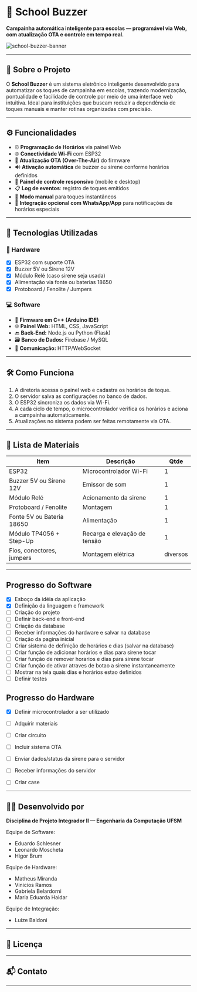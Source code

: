 # 📣 School Buzzer

**Campainha automática inteligente para escolas — programável via Web, com atualização OTA e controle em tempo real.**

![school-buzzer-banner](https://via.placeholder.com/800x200?text=School+Buzzer)

---

## 🚀 Sobre o Projeto

O **School Buzzer** é um sistema eletrônico inteligente desenvolvido para automatizar os toques de campainha em escolas, trazendo modernização, pontualidade e facilidade de controle por meio de uma interface web intuitiva. Ideal para instituições que buscam reduzir a dependência de toques manuais e manter rotinas organizadas com precisão.

---

## ⚙️ Funcionalidades

- ⏰ **Programação de Horários** via painel Web
- 🌐 **Conectividade Wi-Fi** com ESP32
- 🔄 **Atualização OTA (Over-The-Air)** do firmware
- 🔊 **Ativação automática** de buzzer ou sirene conforme horários definidos
- 📱 **Painel de controle responsivo** (mobile e desktop)
- 📋 **Log de eventos**: registro de toques emitidos
- 🔘 **Modo manual** para toques instantâneos
- 📲 **Integração opcional com WhatsApp/App** para notificações de horários especiais

---

## 🧠 Tecnologias Utilizadas

### 📡 Hardware
- [x] ESP32 com suporte OTA
- [x] Buzzer 5V ou Sirene 12V
- [x] Módulo Relé (caso sirene seja usada)
- [x] Alimentação via fonte ou baterias 18650
- [x] Protoboard / Fenolite / Jumpers

### 💻 Software
- 🔧 **Firmware em C++ (Arduino IDE)**
- 🌐 **Painel Web:** HTML, CSS, JavaScript
- 🔙 **Back-End:** Node.js ou Python (Flask)
- 🗃️ **Banco de Dados:** Firebase / MySQL
- 📶 **Comunicação:** HTTP/WebSocket

---

## 🛠️ Como Funciona

1. A diretoria acessa o painel web e cadastra os horários de toque.
2. O servidor salva as configurações no banco de dados.
3. O ESP32 sincroniza os dados via Wi-Fi.
4. A cada ciclo de tempo, o microcontrolador verifica os horários e aciona a campainha automaticamente.
5. Atualizações no sistema podem ser feitas remotamente via OTA.

---

## 🧰 Lista de Materiais

| Item | Descrição | Qtde |
|------|-----------|------|
| ESP32 | Microcontrolador Wi-Fi | 1 |
| Buzzer 5V ou Sirene 12V | Emissor de som | 1 |
| Módulo Relé | Acionamento da sirene | 1 |
| Protoboard / Fenolite | Montagem | 1 |
| Fonte 5V ou Bateria 18650 | Alimentação | 1 |
| Módulo TP4056 + Step-Up | Recarga e elevação de tensão | 1 |
| Fios, conectores, jumpers | Montagem elétrica | diversos |

---

## Progresso do Software

- [x] Esboço da idéia da aplicação
- [x] Definição da linguagem e framework
- [ ] Criação do projeto
- [ ] Definir back-end e front-end
- [ ] Criação da database
- [ ] Receber informações do hardware e salvar na database
- [ ] Criação da pagina inicial
- [ ] Criar sistema de definição de horários e dias (salvar na database)
- [ ] Criar função de adicionar horários e dias para sirene tocar
- [ ] Criar função de remover horarios e dias para sirene tocar
- [ ] Criar função de ativar atraves de botao a sirene instantaneamente
- [ ] Mostrar na tela quais dias e horários estao definidos
- [ ] Definir testes
  
## Progresso do Hardware
- [x] Definir microcontrolador a ser utilizado
- [ ] Adquirir materiais
- [ ] Criar circuito
- [ ] Incluir sistema OTA
- [ ] Enviar dados/status da sirene para o servidor
- [ ] Receber informações do servidor
- [ ] Criar case


---

## 👨‍🔬 Desenvolvido por

**Disciplina de Projeto Integrador II — Engenharia da Computação UFSM**

Equipe de Software:
- Eduardo Schlesner
- Leonardo Moscheta
- Higor Brum

Equipe de Hardware:
- Matheus Miranda
- Vinicios Ramos
- Gabriela Belardorni
- Maria Eduarda Haidar

Equipe de Integração:
- Luize Baldoni

---

## 📄 Licença



---

## 📬 Contato


---

